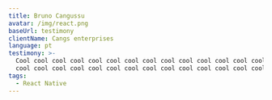 ```yaml
---
title: Bruno Cangussu
avatar: /img/react.png
baseUrl: testimony
clientName: Cangs enterprises
language: pt
testimony: >-
  Cool cool cool cool cool cool cool cool cool cool cool cool cool cool cool
  cool cool cool cool cool cool cool cool cool cool cool cool cool cool
tags:
  - React Native
---
```


